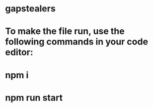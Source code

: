# gapstealers
# To make the file run, use the following commands in your code editor:
# npm i
# npm run start
